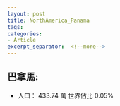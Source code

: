 ```yaml
---
layout: post
title: NorthAmerica_Panama
tags: 
categories:
- Article
excerpt_separator:  <!--more-->
---
```

## 巴拿馬:
- 人口： 433.74 萬 世界佔比 0.05%